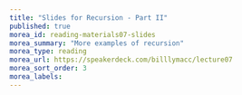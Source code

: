 ```yaml
---
title: "Slides for Recursion - Part II"
published: true
morea_id: reading-materials07-slides
morea_summary: "More examples of recursion"
morea_type: reading
morea_url: https://speakerdeck.com/billlymacc/lecture07
morea_sort_order: 3
morea_labels:
---
```


